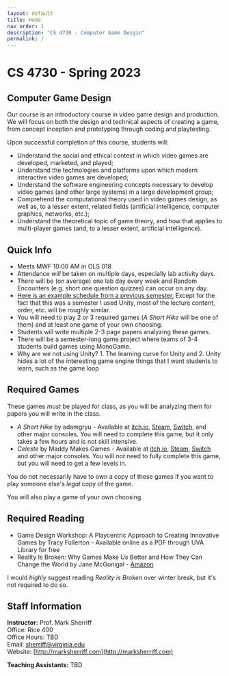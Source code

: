 ```yaml
---
layout: default
title: Home
nav_order: 1
description: "CS 4730 - Computer Game Desgin"
permalink: /
---
```


# CS 4730 - Spring 2023
## Computer Game Design
Our course is an introductory course in video game design and production. We will focus on both the design and technical aspects of creating a game, from concept inception and prototyping through coding and playtesting.

Upon successful completion of this course, students will:

* Understand the social and ethical context in which video games are developed, marketed, and played;
* Understand the technologies and platforms upon which modern interactive video games are developed;
* Understand the software engineering concepts necessary to develop video games (and other large systems) in a large development group;
* Comprehend the computational theory used in video games design, as well as, to a lesser extent, related fields (artificial intelligence, computer graphics, networks, etc.);
* Understand the theoretical topic of game theory, and how that applies to multi-player games (and, to a lesser extent, artificial intelligence).

## Quick Info

* Meets MWF 10:00 AM in OLS 018
* Attendance _will_ be taken on multiple days, especially lab activity days.
* There will be (on average) one lab day every week and Random Encounters (e.g. short one question quizzes) can occur on any day.
* [Here is an example schedule from a previous semester.](https://docs.google.com/spreadsheets/d/1wQwxfKmuzyVG04oP-hLRcPhZ4eOfXqItqsI-94WnGEM/edit?usp=sharing)  Except for the fact that this was a semester I used Unity, most of the lecture content, order, etc. will be roughly similar.
* You will need to play 2 or 3 required games (_A Short Hike_ will be one of them) and at least one game of your own choosing.
* Students will write multiple 2-3 page papers analyzing these games.
* There will be a semester-long game project where teams of 3-4 students build games using MonoGame.
* Why are we not using Unity?  1. The learning curve for Unity and 2. Unity hides a lot of the interesting game engine things that I want students to learn, such as the game loop

## Required Games

These games *must* be played for class, as you will be analyzing them for papers you will write in the class.

* _A Short Hike_ by adamgryu - Available at [itch.io](https://adamgryu.itch.io/a-short-hike), [Steam](https://store.steampowered.com/app/1055540/A_Short_Hike/?curator_clanid=21961041), [Switch](https://www.nintendo.com/store/products/a-short-hike-switch/), and other major consoles.  You will need to complete this game, but it only takes a few hours and is not skill intensive.
* _Celeste_ by Maddy Makes Games - Available at [itch.io](https://mattmakesgames.itch.io/celeste), [Steam](https://store.steampowered.com/app/504230/Celeste/), [Switch](https://www.nintendo.com/store/products/celeste-switch/) and other major consoles.  You will *not* need to fully complete this game, but you will need to get a few levels in.

You do not necessarily have to own a copy of these games if you want to play someone else's _legal_ copy of the game.

You will also play a game of your own choosing.

## Required Reading

* Game Design Workshop: A Playcentric Approach to Creating Innovative Games by Tracy Fullerton - Available online as a PDF through UVA Library for free
* Reality Is Broken: Why Games Make Us Better and How They Can Change the World by Jane McGonigal - [Amazon](https://www.amazon.com/Reality-Broken-Games-Better-Change/dp/0143120611)    

I would *highly* suggest reading *Reality is Broken* over winter break, but it's not required to do so.

## Staff Information
__Instructor:__ Prof. Mark Sherriff   
Office: Rice 400   
Office Hours: TBD   
Email: [sherriff@virginia.edu](mailto:sherriff@virginia.edu)    
Website: [http://marksherriff.com](http://marksherriff.com)    

__Teaching Assistants:__ TBD    

